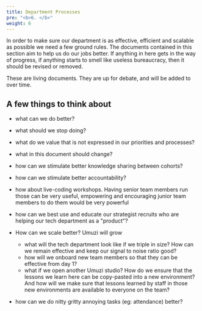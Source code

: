 ```yaml
---
title: Department Processes
pre: "<b>6. </b>"
weight: 6
---
```


In order to make sure our department is as effective, efficient and scalable as possible we need a few ground rules. The documents contained in this section aim to help us do our jobs better. If anything in here gets in the way of progress, if anything starts to smell like useless bureaucracy, then it should be revised or removed.

These are living documents. They are up for debate, and will be added to over time.

## A few things to think about

- what can we do better?
- what should we stop doing?
- what do we value that is not expressed in our priorities and processes?
- what in this document should change?
- how can we stimulate better knowledge sharing between cohorts?
- how can we stimulate better accountability?

- how about live-coding workshops. Having senior team members run those can be very useful, empowering and encouraging junior team members to do them would be very powerful
- how can we best use and educate our strategist recruits who are helping our tech department as a "product"?

- How can we scale better? Umuzi will grow

  - what will the tech department look like if we triple in size? How can we remain effective and keep our signal to noise ratio good?
  - how will we onboard new team members so that they can be effective from day 1?
  - what if we open another Umuzi studio? How do we ensure that the lessons we learn here can be copy-pasted into a new environment? And how will we make sure that lessons learned by staff in those new environments are available to everyone on the team?

- how can we do nitty gritty annoying tasks (eg: attendance) better?
